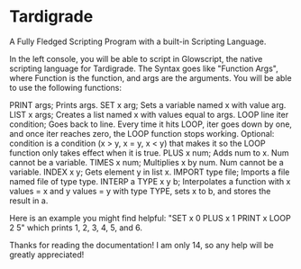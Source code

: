 # Tardigrade
A Fully Fledged Scripting Program with a built-in Scripting Language.

In the left console, you will be able to script in Glowscript, the native scripting language for Tardigrade. The Syntax goes like "Function Args", where Function is the function, and args are the arguments. You will be able to use the following functions:

PRINT args; Prints args.
SET x arg; Sets a variable named x with value arg.
LIST x args; Creates a list named x with values equal to args.
LOOP line iter condition; Goes back to line. Every time it hits LOOP, iter goes down by one, and once iter reaches zero, the LOOP function stops working. Optional: condition is a condition (x > y, x = y, x < y) that makes it so the LOOP function only takes effect when it is true.
PLUS x num; Adds num to x. Num cannot be a variable.
TIMES x num; Multiplies x by num. Num cannot be a variable.
INDEX x y; Gets element y in list x.
IMPORT type file; Imports a file named file of type type.
INTERP a TYPE x y b; Interpolates a function with x values = x and y values = y with type TYPE, sets x to b, and stores the result in a.

Here is an example you might find helpful:
"SET x 0
PLUS x 1
PRINT x
LOOP 2 5"
which prints 1, 2, 3, 4, 5, and 6.

Thanks for reading the documentation! I am only 14, so any help will be greatly appreciated!
